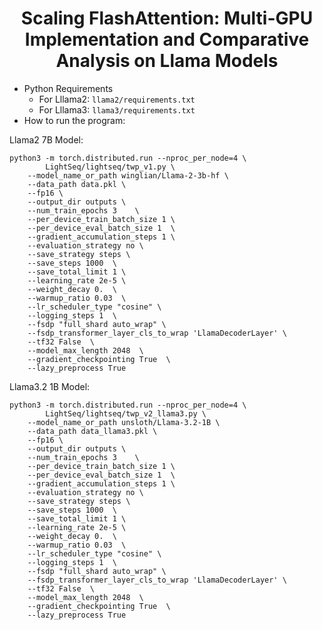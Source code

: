 <center><h1>Scaling FlashAttention: Multi-GPU Implementation and Comparative Analysis on Llama Models</h1></center>

- Python Requirements
    - For Lllama2: ``` llama2/requirements.txt ```
    - For Lllama3: ``` llama3/requirements.txt ```
- How to run the program:

Llama2 7B Model:
``` 
python3 -m torch.distributed.run --nproc_per_node=4 \
        LightSeq/lightseq/twp_v1.py \
    --model_name_or_path winglian/Llama-2-3b-hf \
    --data_path data.pkl \
    --fp16 \
    --output_dir outputs \
    --num_train_epochs 3    \
    --per_device_train_batch_size 1 \
    --per_device_eval_batch_size 1  \
    --gradient_accumulation_steps 1 \
    --evaluation_strategy no \
    --save_strategy steps \
    --save_steps 1000  \
    --save_total_limit 1 \
    --learning_rate 2e-5 \
    --weight_decay 0.  \
    --warmup_ratio 0.03  \
    --lr_scheduler_type "cosine" \
    --logging_steps 1  \
    --fsdp "full_shard auto_wrap" \
    --fsdp_transformer_layer_cls_to_wrap 'LlamaDecoderLayer' \
    --tf32 False  \
    --model_max_length 2048  \
    --gradient_checkpointing True  \
    --lazy_preprocess True
```
    
Llama3.2 1B Model:
``` 
python3 -m torch.distributed.run --nproc_per_node=4 \
        LightSeq/lightseq/twp_v2_llama3.py \
    --model_name_or_path unsloth/Llama-3.2-1B \
    --data_path data_llama3.pkl \
    --fp16 \
    --output_dir outputs \
    --num_train_epochs 3    \
    --per_device_train_batch_size 1 \
    --per_device_eval_batch_size 1  \
    --gradient_accumulation_steps 1 \
    --evaluation_strategy no \
    --save_strategy steps \
    --save_steps 1000  \
    --save_total_limit 1 \
    --learning_rate 2e-5 \
    --weight_decay 0.  \
    --warmup_ratio 0.03  \
    --lr_scheduler_type "cosine" \
    --logging_steps 1  \
    --fsdp "full_shard auto_wrap" \
    --fsdp_transformer_layer_cls_to_wrap 'LlamaDecoderLayer' \
    --tf32 False  \
    --model_max_length 2048  \
    --gradient_checkpointing True  \
    --lazy_preprocess True 
```